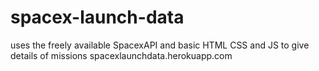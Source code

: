 # spacex-launch-data
uses the freely available SpacexAPI and basic HTML CSS and JS to give details of missions 
spacexlaunchdata.herokuapp.com
